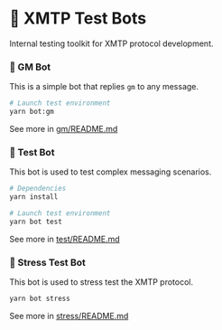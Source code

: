 # 🤖 XMTP Test Bots

Internal testing toolkit for XMTP protocol development.

### 👋 GM Bot

This is a simple bot that replies `gm` to any message.

```bash
# Launch test environment
yarn bot:gm
```

See more in [gm/README.md](./gm/README.md)

### 🧪 Test Bot

This bot is used to test complex messaging scenarios.

```bash
# Dependencies
yarn install

# Launch test environment
yarn bot test
```

See more in [test/README.md](./test/README.md)

### 🔄 Stress Test Bot

This bot is used to stress test the XMTP protocol.

```bash
yarn bot stress
```

See more in [stress/README.md](./stress/README.md)
